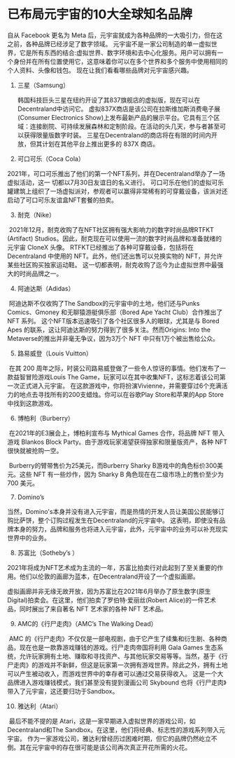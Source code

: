 # 已布局元宇宙的10大全球知名品牌

自从 Facebook 更名为 Meta 后，元宇宙就成为各种品牌的一大吸引力，但在这之前，各种品牌已经涉足了数字领域。
元宇宙不是一家公司制造的单一虚拟世界，它是所有东西的结合:虚拟世界、数字环境和去中心化服务。用户可以拥有一个身份并在所有位置使用它，这意味着你可以在多个世界和多个服务中使用相同的个人资料、头像和钱包。
现在让我们看看哪些品牌对元宇宙感兴趣。

1. 三星（Samsung）

   韩国科技巨头三星在纽约开设了其837旗舰店的虚拟版，现在可以在Decentraland中访问它。
   虚拟837X商店是该公司在拉斯维加斯消费电子展(Consumer Electronics Show)上发布最新产品的展示平台。它具有三个区域：连接剧院、可持续发展森林和定制阶段。在活动的头几天，参与者甚至可以获得限量版数字时装。
   三星在Decentraland的商店将在有限的时间内开放，但其计划在其他平台上推出更多的 837X 商店。

2. 可口可乐（Coca Cola）

​       2021年，可口可乐推出了他们的第一个NFT系列，并在Decentraland举办了一场虚拟活动，这一      切都以7月30日友谊日的名义进行。
可口可乐在他们的虚拟可乐罐建筑上组织了一场虚拟派对，参观者可以赢得非常稀有的可穿戴设备，该派对还启动了可口可乐友谊盒NFT套餐的拍卖。

3. 耐克（Nike）

​       2021年12月，耐克收购了在NFT社区拥有强大影响力的数字时尚品牌RTFKT (Artifact) Studios。因此，耐克现在可以使用一流的数字时尚品牌和准备就绪的元宇宙 CloneX 头像。
RTFKT已经推出了各种可穿戴设备，包括将在 Decentraland 中使用的 NFT。此外，他们还出售可以兑换实物的 NFT，并允许某些社区购买独家运动鞋。
这一切都表明，耐克收购了迄今为止虚拟世界中最强大的时尚品牌之一。

4. 阿迪达斯（Adidas）

​       阿迪达斯不仅收购了The Sandbox的元宇宙中的土地，他们还与Punks Comics、Gmoney 和无聊猿游艇俱乐部（Bored Ape Yacht Club）合作推出了 NFT 系列。
这个NFT版本迅速吸引了各个社区很多人的眼球，尤其是与 Bored Apes 的联系，这让阿迪达斯的努力得到了很多关注。然而Origins: Into the Metaverse的推出并非毫无争议，因为3万个 NFT 中只有1万个被出售给公众。

5. 路易威登（Louis Vuitton）

​       在其 200 周年之际，时装公司路易威登做了一些令人惊讶的事情。他们发布了一款益智冒险游戏Louis The Game，玩家可以在其中收集NFT，这标志着该公司第一次正式进入元宇宙。
在这款游戏中，你将扮演Vivienne，并需要穿过6个充满活力的地点去寻找所有的200支蜡烛。你可以在谷歌Play Store和苹果的App Store中找到这款游戏。

6. 博柏利（Burberry）

​        在2021年的E3展会上，博柏利宣布与 Mythical Games 合作，将品牌 NFT 带入游戏 Blankos Block Party。由于游戏玩家渴望获得独家和限量版资产，各种 NFT 很快就被抢购一空。

​        Burberry的臂带售价为25美元，而Burberry Sharky B游戏中的角色标价300美元。这些 NFT 有一些炒作，因为 Sharky B 角色现在在二级市场上的售价至少为 700 美元。

7. Domino’s

​       当然，Domino's本身并没有进入元宇宙，而是热情的开发人员让美国公民能够订购比萨饼，整个订购过程发生在Decentraland的元宇宙中。
这表明，即使没有品牌本身的努力，品牌和服务也将进入元宇宙，此外，元宇宙中的业务可以补充现实世界中的业务。

8. 苏富比（Sotheby’s ）

​       2021年将成为NFT艺术成为主流的一年，苏富比拍卖行对此起到了至关重要的作用。他们以伦敦的画廊为蓝本，在Decentraland开设了一个虚拟画廊。

​       虚拟画廊并非无缘无故开放，因为苏富比在2021年6月举办了原生数字(原生Digital)拍卖会。在这里，他们拍卖了罗伯特·爱丽丝(Robert Alice)的一件艺术品，同时展出了来自著名 NFT 艺术家的各种 NFT 艺术品。

9. AMC的《行尸走肉》（AMC’s The Walking Dead）

​       AMC 的《行尸走肉》不仅仅是一部电视剧，由于它产生了续集和衍生剧、各种商品，现在也是一款靠游戏赚钱的游戏。
​      行尸走肉帝国将利用 Gala Games 生态系统，允许玩家拥有土地、赚取和寻找资产、与其他玩家交易等等。当然，基于《行尸走肉》的游戏并不新鲜，但这是玩家第一次拥有游戏世界。除此之外，拥有土地可以产生被动收入，而游戏世界中的幸存者可以通过交易获得收入。
这是一个大品牌进入游戏赚钱模式，我们甚至没有提到漫画公司 Skybound 也将《行尸走肉》带入了元宇宙，这还要归功于Sandbox。

10. 雅达利（Atari）

​       最后不能不提的是 Atari，这是一家早期进入虚拟世界的游戏公司，如Decentraland和The Sandbox。在这里，他们将经典、标志性的游戏系列带入元宇宙。
作为一家游戏公司，雅达利曾经历过困难时期，但它的品牌仍然屹立不倒。其在元宇宙中的存在很可能是该公司再次真正开花所需的火花。